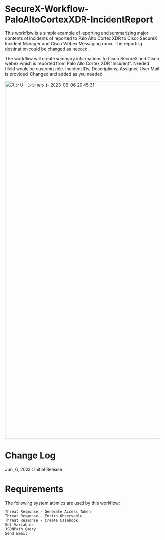# SecureX-Workflow-PaloAltoCortexXDR-IncidentReport

This workflow is a simple example of reporting and summarizing major contents of Incidents of reported to Palo Alto Cortex XDR to Cisco SecureX Incident Manager and Cisco Webex Messaging room. The reporting destination could be changed as needed.

The workflow will create summary informations to Cisco SecureX and Cisco webex which is reported from Palo Alto Cortex XDR "Incident". Needed fileld would be customizable. Incident IDs, Descriptions, Assigned User Mail is provided, Changed and added as you needed.

<img width="1163" alt="スクリーンショット 2023-06-06 20 45 31" src="https://github.com/sig666/SecureX-Workflow-PaloAltoCortexXDR-IncidentReport/assets/45964305/5b18a3dc-1baa-497c-9488-7ebff6113d96">

# Change Log
Jun, 6, 2023 : Initial Release

# Requirements

The following system atomics are used by this workflow:

    Threat Response - Generate Access Token
    Threat Response - Enrich Observable
    Threat Response - Create Casebook
    Set Variables
    JSONPath Query
    Send Email
